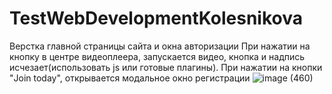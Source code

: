 # TestWebDevelopmentKolesnikova
Верстка главной страницы сайта и окна авторизации
При нажатии на кнопку в центре видеоплеера, запускается видео, кнопка и надпись исчезает(использовать js или готовые плагины).
При нажатии на кнопки "Join today", открывается модальное окно регистрации
![image (460)](https://user-images.githubusercontent.com/95776265/197537812-dac1cbc7-a0d2-44af-bd69-bc5cb9af9a29.png)
